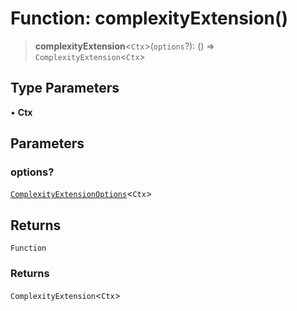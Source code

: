 # Function: complexityExtension()

> **complexityExtension**\<`Ctx`\>(`options`?): () => `ComplexityExtension`\<`Ctx`\>

## Type Parameters

• **Ctx**

## Parameters

### options?

[`ComplexityExtensionOptions`](../interfaces/ComplexityExtensionOptions.md)\<`Ctx`\>

## Returns

`Function`

### Returns

`ComplexityExtension`\<`Ctx`\>
